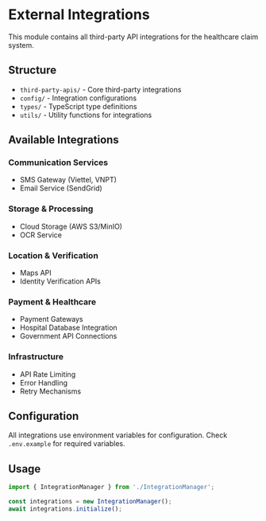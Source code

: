 # External Integrations

This module contains all third-party API integrations for the healthcare claim system.

## Structure

- `third-party-apis/` - Core third-party integrations
- `config/` - Integration configurations
- `types/` - TypeScript type definitions
- `utils/` - Utility functions for integrations

## Available Integrations

### Communication Services
- SMS Gateway (Viettel, VNPT)
- Email Service (SendGrid)

### Storage & Processing
- Cloud Storage (AWS S3/MinIO)
- OCR Service

### Location & Verification
- Maps API
- Identity Verification APIs

### Payment & Healthcare
- Payment Gateways
- Hospital Database Integration
- Government API Connections

### Infrastructure
- API Rate Limiting
- Error Handling
- Retry Mechanisms

## Configuration

All integrations use environment variables for configuration. Check `.env.example` for required variables.

## Usage

```typescript
import { IntegrationManager } from './IntegrationManager';

const integrations = new IntegrationManager();
await integrations.initialize();
```
